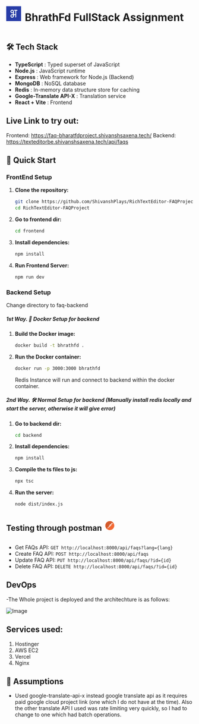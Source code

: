 <div style="display: flex; align-items: center;">
  <img src="./frontend/public/bhrathfd_logo.png" alt="Logo" width="40" height="40">
  <h1 style="margin-left: 10px;">BhrathFd FullStack Assignment</h1>
</div>

## 🛠️ Tech Stack

- **TypeScript** : Typed superset of JavaScript
- **Node.js** : JavaScript runtime
- **Express** : Web framework for Node.js (Backend)
- **MongoDB** : NoSQL database
- **Redis** : In-memory data structure store for caching
- **Google-Translate API-X** : Translation service
- **React + Vite** : Frontend 


## Live Link to try out:

  Frontend: https://faq-bharatfdproject.shivanshsaxena.tech/
  Backend: https://texteditorbe.shivanshsaxena.tech/api/faqs
  
## 🚀 Quick Start

### FrontEnd Setup

1. **Clone the repository:**

   ```bash
   git clone https://github.com/ShivanshPlays/RichTextEditor-FAQProject
   cd RichTextEditor-FAQProject
   ```

2. **Go to frontend dir:**

   ```bash
   cd frontend
   ```

3. **Install dependencies:**

   ```bash
   npm install
   ```

4. **Run Frontend Server:**

   ```bash
   npm run dev
   ```

### Backend Setup

Change directory to faq-backend

##### 1st Way. 🐳 Docker Setup for backend

1. **Build the Docker image:**

   ```bash
   docker build -t bhrathfd .
   ```

2. **Run the Docker container:**

   ```bash
   docker run -p 3000:3000 bhrathfd
   ```
   Redis Instance will run and connect to backend within the docker container.

##### 2nd Way. 🛠️ Normal Setup for backend (Manually install redis locally and start the server, otherwise it will give error)

1. **Go to backend dir:**

   ```bash
   cd backend
   ```

2. **Install dependencies:**

   ```bash
   npm install
   ```

3. **Compile the ts files to js:**

   ```bash
   npx tsc
   ```

4. **Run the server:**

   ```bash
   node dist/index.js
   ```

<div style="display: flex; align-items: center;">
  <h2>Testing through postman</h2>
  <svg xmlns="http://www.w3.org/2000/svg" enable-background="new 0 0 24 24" viewBox="0 0 24 24" id="postman" width="24" height="24" style="margin-left: 10px;">
    <path fill="#F36933" d="M18.855,6.049L18.855,6.049l-0.059,0.117l0.006,0.042V6.207l0.043,0.183c0,0.102-0.036,0.194-0.097,0.266h0.001l-0.031,0.087l0.054,0.109l0.084,0.03l0.106-0.05c0.099-0.119,0.16-0.273,0.16-0.442c0-0.111-0.027-0.216-0.074-0.31l-0.112-0.059L18.855,6.049L18.855,6.049z"></path>
    <polygon fill="#F36933" points="19.049 6.082 19.047 6.078 19.048 6.081 19.049 6.082"></polygon>
    <path fill="#F36933" d="M13.527,0.099C6.955-0.744,0.942,3.9,0.099,10.473c-0.843,6.572,3.8,12.584,10.373,13.429c6.574,0.843,12.588-3.802,13.429-10.374C24.745,6.955,20.101,0.943,13.527,0.099L13.527,0.099z M15.998,7.584c-0.232,0.003-0.441,0.097-0.593,0.25l-4.453,4.453l-0.949-0.95C14.392,6.961,15.183,6.919,15.998,7.584L15.998,7.584z M11.135,12.445l4.44-4.44c0.113-0.118,0.272-0.192,0.449-0.192c0.342,0,0.62,0.278,0.62,0.62c0,0.19-0.086,0.361-0.221,0.475l-0.001,0.001l-4.699,4.125L11.135,12.445L11.135,12.445z M11.466,13.139l-1.1,0.238l-0.013,0.001l-0.054-0.033l-0.008-0.029l0.018-0.044l0.645-0.644L11.466,13.139L11.466,13.139z M8.662,12.68l1.172-1.172l0.879,0.878l-1.979,0.426l-0.019,0.002l-0.067-0.04l-0.011-0.039L8.662,12.68L8.662,12.68z M5.016,18.737L5.016,18.737l-0.069-0.075v-0.008l0.022-0.046h0.002l0.946-0.946l1.222,1.222L5.016,18.737L5.016,18.737z M7.442,17.483L7.442,17.483l-0.124,0.202l0.006,0.056v-0.002l0.203,0.864l0.004,0.031l-0.125,0.125l-0.09-0.038H7.314l-1.228-1.229l3.763-3.758l1.82-0.394l0.874,0.874C11.287,15.316,9.571,16.415,7.442,17.483L7.442,17.483z M12.72,14.054h-0.002l-0.839-0.839l4.699-4.125l0.116-0.125l0.002-0.002C16.549,10.308,14.669,12.208,12.72,14.054L12.72,14.054z M17.662,8.126c-0.502,0-0.957-0.203-1.286-0.532h0.001l-0.003-0.002c-0.328-0.329-0.531-0.784-0.531-1.285c0-1.006,0.816-1.822,1.822-1.822c0.446,0,0.854,0.159,1.17,0.426l-0.003-0.002l-1.61,1.612l-0.036,0.084l0.036,0.085l1.247,1.246C18.234,8.056,17.956,8.126,17.662,8.126L17.662,8.126z M18.956,7.594c-0.081,0.08-0.169,0.151-0.265,0.214l-0.006,0.004h-0.001l-1.207-1.207l1.533-1.532C19.671,5.792,19.646,6.905,18.956,7.594L18.956,7.594z"></path>
    <path fill="#D45B2C" d="M8.715,12.813l-0.067-0.04l-0.011-0.039l0.024-0.055l1.172-1.172l0.879,0.878l-1.979,0.426L8.715,12.813L8.715,12.813z M10.952,12.287l-0.949-0.95c3.179-3.17,4.471-4.066,5.251-4.066c0.297,0,0.52,0.13,0.745,0.313c-0.232,0.003-0.441,0.097-0.593,0.25L10.952,12.287L10.952,12.287z M11.986,0C6.039,0,0.876,4.418,0.099,10.473C-0.39,14.28,0.964,17.9,3.466,20.436l1.688-1.688l-0.139-0.01v0.001l-0.069-0.076v-0.008l0.022-0.046h0.002l0.946-0.946l0.161,0.161l0.17-0.17l-0.162-0.162l3.763-3.758l0.409-0.088l0.312-0.312l-0.203,0.044l-0.013,0.001l-0.054-0.033l-0.008-0.029l0.018-0.044l0.645-0.644l0.161,0.161l0.182-0.182l-0.161-0.161l4.44-4.44c0.113-0.118,0.272-0.192,0.449-0.192c0.021,0,0.042,0.001,0.062,0.003l0.257-0.256c-0.309-0.326-0.5-0.768-0.5-1.252c0-1.006,0.816-1.822,1.822-1.822c0.446,0,0.854,0.159,1.17,0.426l-0.003-0.002l-1.61,1.612l-0.036,0.084l0.032,0.077l3.216-3.216c-1.806-1.788-4.193-3.019-6.908-3.367C13.009,0.032,12.495,0,11.986,0L11.986,0z"></path>
  </svg>
</div>

- Get FAQs API: `GET http://localhost:8000/api/faqs?lang={lang}`
- Create FAQ API: `POST http://localhost:8000/api/faqs`
- Update FAQ API: `PUT http://localhost:8000/api/faqs/?id={id}`
- Delete FAQ API: `DELETE http://localhost:8000/api/faqs/?id={id}`

## DevOps

-The Whole project is deployed and the architechture is as follows:

![Image](https://github.com/user-attachments/assets/5382a46c-6054-4fb8-8420-b76edf9a080c)

## Services used:
1. Hostinger
2. AWS EC2
3. Vercel
4. Nginx


## 📄 Assumptions

- Used google-translate-api-x instead google translate api as it requires paid google cloud project link (one which I do not have at the time). Also the other translate API I used was rate limiting very quickly, so I had to change to one which had batch operations.
